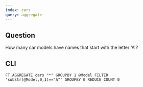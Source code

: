```yaml
---
index: cars
query: aggregate
---
```


## Question

How many car models have names that start with the letter 'A'?

## CLI

```
FT.AGGREGATE cars "*" GROUPBY 1 @Model FILTER 'substr(@Model,0,1)=="A"' GROUPBY 0 REDUCE COUNT 0
```